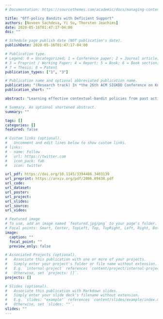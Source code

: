```yaml
---
# Documentation: https://sourcethemes.com/academic/docs/managing-content/

title: "Off-policy Bandits with Deficient Support"
authors: [Noveen Sachdeva, Yi Su, Thorsten Joachims]
date: 2020-05-16T01:47:17-04:00
doi: ""

# Schedule page publish date (NOT publication's date).
publishDate: 2020-05-16T01:47:17-04:00

# Publication type.
# Legend: 0 = Uncategorized; 1 = Conference paper; 2 = Journal article;
# 3 = Preprint / Working Paper; 4 = Report; 5 = Book; 6 = Book section;
# 7 = Thesis; 8 = Patent
publication_types: ["1", "3"]

# Publication name and optional abbreviated publication name.
publication: "(Research track) In *the 26th ACM SIGKDD Conference on Knowledge Discovery and Data Mining* (**KDD**)"
publication_short: ""

abstract: "Learning effective contextual-bandit policies from past actions of a deployed system is highly desirable in many settings (e.g. voice assistants, recommendation, search), since it enables the reuse of large amounts of log data. State-of-the-art methods for such off-policy learning, however, are based on inverse propensity score (IPS) weighting. A key theoretical requirement of IPS weighting is that the policy that logged the data has ''full support'', which means that it must put non-zero probability on choosing any action for any context. Unfortunately, many real-world systems produce support deficient data, especially when the action space is large, and we show how existing methods can fail catastrophically. To overcome this gap between theory and applications, we identify three approaches that provide various guarantees for IPS-based learning despite the inherent limitations of support-deficient data: restricting the action space, reward extrapolation, and restricting the policy space. We systematically analyze the statistical and computational properties of these three approaches, and we empirically evaluate their effectiveness in a series of experiments. In addition to providing the first systematic analysis of support-deficiency in contextual-bandit learning, we conclude with recommendations that provide practical guidance."

# Summary. An optional shortened abstract.
summary: ""

tags: []
categories: []
featured: false

# Custom links (optional).
#   Uncomment and edit lines below to show custom links.
# links:
# - name: Follow
#   url: https://twitter.com
#   icon_pack: fab
#   icon: twitter

url_pdf: https://doi.org/10.1145/3394486.3403139
url_preprint: https://arxiv.org/pdf/2006.09438.pdf
url_code: 
url_dataset:
url_poster:
url_project:
url_slides:
url_source:
url_video:

# Featured image
# To use, add an image named `featured.jpg/png` to your page's folder. 
# Focal points: Smart, Center, TopLeft, Top, TopRight, Left, Right, BottomLeft, Bottom, BottomRight.
image:
  caption: ""
  focal_point: ""
  preview_only: false

# Associated Projects (optional).
#   Associate this publication with one or more of your projects.
#   Simply enter your project's folder or file name without extension.
#   E.g. `internal-project` references `content/project/internal-project/index.md`.
#   Otherwise, set `projects: []`.
projects: []

# Slides (optional).
#   Associate this publication with Markdown slides.
#   Simply enter your slide deck's filename without extension.
#   E.g. `slides: "example"` references `content/slides/example/index.md`.
#   Otherwise, set `slides: ""`.
slides: ""
---
```

